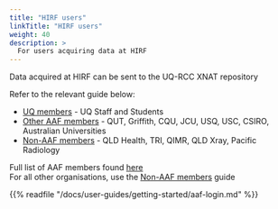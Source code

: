 ```yaml
---
title: "HIRF users"
linkTitle: "HIRF users"
weight: 40
description: >
  For users acquiring data at HIRF
---
```


Data acquired at HIRF can be sent to the UQ-RCC XNAT repository

Refer to the relevant guide below:

- [UQ members](/docs/user-guides/getting-started/uq-members) - UQ Staff and Students
- [Other AAF members](/docs/user-guides/getting-started/other-aaf-members) - QUT, Griffith, CQU, JCU, USQ, USC, CSIRO, Australian Universities
- [Non-AAF members](/docs/user-guides/getting-started/non-aaf-members) - QLD Health, TRI, QIMR, QLD Xray, Pacific Radiology

Full list of AAF members found [here](https://aaf.edu.au/subscribers)<br>
For all other organisations, use the [Non-AAF members](/docs/user-guides/getting-started/non-aaf-members) guide

{{% readfile "/docs/user-guides/getting-started/aaf-login.md" %}}